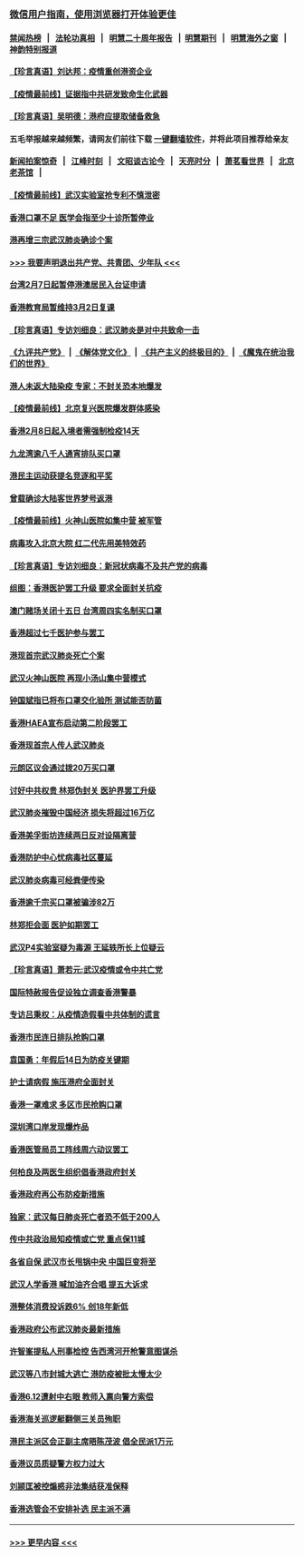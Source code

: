 ### [微信用户指南，使用浏览器打开体验更佳](https://github.com/gfw-breaker/banned-news1/blob/master/indexes/wechat-guide.md?t=0)
#### [禁闻热榜](热点新闻.md?t=0)  &nbsp;&nbsp;|&nbsp;&nbsp; [法轮功真相](https://github.com/gfw-breaker/truth/blob/master/README.md?t=0) &nbsp;&nbsp;|&nbsp;&nbsp; [明慧二十周年报告](https://github.com/gfw-breaker/mh-reports/blob/master/README.md?t=0) &nbsp;&nbsp;|&nbsp;&nbsp;[明慧期刊](https://github.com/gfw-breaker/mh-qikan) &nbsp;&nbsp;|&nbsp;&nbsp; [明慧海外之窗](https://github.com/gfw-breaker/mh-news/blob/master/README.md?t=0) &nbsp;&nbsp;|&nbsp;&nbsp; [神韵特别报道](https://github.com/gfw-breaker/mh-news/blob/master/shenyun.md?t=0)
#### [【珍言真语】刘达邦：疫情重创港资企业](../pages/nsc415/n11854274.md?t=02092133) 
#### [【疫情最前线】证据指中共研发致命生化武器](../pages/nsc415/n11853087.md?t=02092133) 
#### [【珍言真语】吴明德：港府应提取储备救急](../pages/nsc415/n11852734.md?t=02092133) 
#### 五毛举报越来越频繁，请网友们前往下载 [一键翻墙软件](https://github.com/gfw-breaker/ssr-accounts)，并将此项目推荐给亲友
#### [新闻拍案惊奇](https://github.com/gfw-breaker/banned-news1/blob/master/pages/link4.md) &nbsp;&nbsp;|&nbsp;&nbsp; [江峰时刻](https://github.com/gfw-breaker/banned-news1/blob/master/pages/link4.md) &nbsp;&nbsp;|&nbsp;&nbsp; [文昭谈古论今](https://github.com/gfw-breaker/banned-news1/blob/master/pages/link4.md) &nbsp;&nbsp;|&nbsp;&nbsp; [天亮时分](https://github.com/gfw-breaker/banned-news1/blob/master/pages/link4.md) &nbsp;&nbsp;|&nbsp;&nbsp; [萧茗看世界](https://github.com/gfw-breaker/banned-news1/blob/master/pages/link4.md) &nbsp;&nbsp;|&nbsp;&nbsp; [北京老茶馆](https://github.com/gfw-breaker/banned-news1/blob/master/pages/link4.md) &nbsp;&nbsp;|&nbsp;&nbsp; 
#### [【疫情最前线】武汉实验室抢专利不慎泄密](../pages/nsc415/n11850310.md?t=02092133) 
#### [香港口罩不足 医学会指至少十诊所暂停业](../pages/nsc415/n11850301.md?t=02092133) 
#### [港再增三宗武汉肺炎确诊个案](../pages/nsc415/n11850328.md?t=02092133) 
#### [>>> 我要声明退出共产党、共青团、少年队 <<<](https://github.com/begood0513/goodnews/blob/master/quit/letter.md) 
#### [台湾2月7日起暂停港澳居民入台证申请](../pages/nsc415/n11850304.md?t=02092133) 
#### [香港教育局暂维持3月2日复课](../pages/nsc415/n11850260.md?t=02092133) 
#### [【珍言真语】专访刘细良：武汉肺炎是对中共致命一击](../pages/nsc415/n11849934.md?t=02092133) 
#### [《九评共产党》](https://github.com/begood0513/9ping.md/blob/master/README.md) &nbsp;|&nbsp; [《解体党文化》](../../../../jtdwh.md/blob/master/README.md)  &nbsp;|&nbsp; [《共产主义的终极目的》](../../../../gczydzjmd.md/blob/master/README.md) &nbsp;|&nbsp; [《魔鬼在统治我们的世界》](../../../../mgztzwmdsj.md/blob/master/README.md) 
#### [港人未返大陆染疫 专家：不封关恐本地爆发](../pages/nsc415/n11848021.md?t=02092133) 
#### [【疫情最前线】北京复兴医院爆发群体感染](../pages/nsc415/n11847626.md?t=02092133) 
#### [香港2月8日起入境者需强制检疫14天](../pages/nsc415/n11847658.md?t=02092133) 
#### [九龙湾逾八千人通宵排队买口罩](../pages/nsc415/n11847647.md?t=02092133) 
#### [港民主运动获提名竞逐和平奖](../pages/nsc415/n11847633.md?t=02092133) 
#### [曾载确诊大陆客世界梦号返港](../pages/nsc415/n11847608.md?t=02092133) 
#### [【疫情最前线】火神山医院如集中营 被军管](../pages/nsc415/n11847524.md?t=02092133) 
#### [病毒攻入北京大院 红二代先用美特效药](../pages/nsc415/n11847427.md?t=02092133) 
#### [【珍言真语】专访刘细良：新冠状病毒不及共产党的病毒](../pages/nsc415/n11847164.md?t=02092133) 
#### [组图：香港医护罢工升级 要求全面封关抗疫](../pages/nsc415/n11844107.md?t=02092133) 
#### [澳门赌场关闭十五日 台湾周四实名制买口罩](../pages/nsc415/n11845083.md?t=02092133) 
#### [香港超过七千医护参与罢工](../pages/nsc415/n11845051.md?t=02092133) 
#### [港现首宗武汉肺炎死亡个案](../pages/nsc415/n11844998.md?t=02092133) 
#### [武汉火神山医院 再现小汤山集中营模式](../pages/nsc415/n11844763.md?t=02092133) 
#### [钟国斌指已将布口罩交化验所 测试能否防菌](../pages/nsc415/n11842783.md?t=02092133) 
#### [香港HAEA宣布启动第二阶段罢工](../pages/nsc415/n11842723.md?t=02092133) 
#### [香港现首宗人传人武汉肺炎](../pages/nsc415/n11842766.md?t=02092133) 
#### [元朗区议会通过拨20万买口罩](../pages/nsc415/n11842754.md?t=02092133) 
#### [讨好中共权贵 林郑伪封关 医护界罢工升级](../pages/nsc415/n11842359.md?t=02092133) 
#### [武汉肺炎摧毁中国经济 损失将超过16万亿](../pages/nsc415/n11839723.md?t=02092133) 
#### [香港美孚街坊连续两日反对设隔离营](../pages/nsc415/n11839962.md?t=02092133) 
#### [香港防护中心忧病毒社区蔓延](../pages/nsc415/n11839933.md?t=02092133) 
#### [武汉肺炎病毒可经粪便传染](../pages/nsc415/n11839939.md?t=02092133) 
#### [香港逾千宗买口罩被骗涉82万](../pages/nsc415/n11839914.md?t=02092133) 
#### [林郑拒会面 医护如期罢工](../pages/nsc415/n11839892.md?t=02092133) 
#### [武汉P4实验室疑为毒源 王延轶所长上位疑云](../pages/nsc415/n11835543.md?t=02092133) 
#### [【珍言真语】萧若元:武汉疫情或令中共亡党](../pages/nsc415/n11829394.md?t=02092133) 
#### [国际特赦报告促设独立调查香港警暴](../pages/nsc415/n11833845.md?t=02092133) 
#### [专访吕秉权：从疫情造假看中共体制的谎言](../pages/nsc415/n11833813.md?t=02092133) 
#### [香港市民连日排队抢购口罩](../pages/nsc415/n11833794.md?t=02092133) 
#### [袁国勇：年假后14日为防疫关键期](../pages/nsc415/n11831088.md?t=02092133) 
#### [护士请病假 施压港府全面封关](../pages/nsc415/n11831030.md?t=02092133) 
#### [香港一罩难求 多区市民抢购口罩](../pages/nsc415/n11831002.md?t=02092133) 
#### [深圳湾口岸发现爆炸品](../pages/nsc415/n11828802.md?t=02092133) 
#### [香港医管局员工阵线周六动议罢工](../pages/nsc415/n11828762.md?t=02092133) 
#### [何柏良及两医生组织倡香港政府封关](../pages/nsc415/n11828749.md?t=02092133) 
#### [香港政府再公布防疫新措施](../pages/nsc415/n11828716.md?t=02092133) 
#### [独家：武汉每日肺炎死亡者恐不低于200人](../pages/nsc415/n11828240.md?t=02092133) 
#### [传中共政治局知疫情或亡党 重点保11城](../pages/nsc415/n11828145.md?t=02092133) 
#### [各省自保 武汉市长甩锅中央 中国巨变将至](../pages/nsc415/n11828021.md?t=02092133) 
#### [武汉人学香港 喊加油齐合唱 提五大诉求](../pages/nsc415/n11827046.md?t=02092133) 
#### [港整体消费投诉跌6% 创18年新低](../pages/nsc415/n11817280.md?t=02092133) 
#### [香港政府公布武汉肺炎最新措施](../pages/nsc415/n11817152.md?t=02092133) 
#### [许智峯提私人刑事检控 告西湾河开枪警意图谋杀](../pages/nsc415/n11817132.md?t=02092133) 
#### [武汉等八市封城大逃亡 港防疫被批太慢太少](../pages/nsc415/n11817058.md?t=02092133) 
#### [香港6.12遭射中右眼 教师入禀向警方索偿](../pages/nsc415/n11814678.md?t=02092133) 
#### [香港海关巡逻艇翻侧三关员殉职](../pages/nsc415/n11814604.md?t=02092133) 
#### [港民主派区会正副主席晤陈茂波 倡全民派1万元](../pages/nsc415/n11814582.md?t=02092133) 
#### [香港议员质疑警方权力过大](../pages/nsc415/n11814560.md?t=02092133) 
#### [刘颕匡被控煽惑非法集结获准保释](../pages/nsc415/n11811727.md?t=02092133) 
#### [香港选管会不安排补选 民主派不满](../pages/nsc415/n11811691.md?t=02092133) 

----
#### [ >>> 更早内容 <<< ](../indexes/nsc415-earlier.md)
